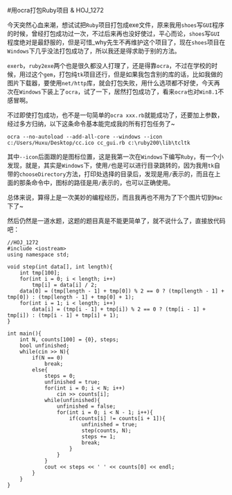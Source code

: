 #用ocra打包Ruby项目 & HOJ_1272  

今天突然心血来潮，想试试把```Ruby```项目打包成exe文件，原来我用```shoes```写```GUI```程序的时候，曾经打包成功过一次，不过后来再也没好使过，平心而论，```shoes```写```GUI```程度绝对是最舒服的，但是可惜_why先生不再维护这个项目了，现在```shoes```项目在```Windows```下几乎没法打包成功了，所以我还是得求助于别的方法。  

```exerb```，```ruby2exe```两个也是很久都没人打理了，还是得靠```ocra```，不过在学校的时候，用过这个```gem```，打包纯```tk```项目还行，但是如果我包含别的库的话，比如我做的图片下载器，要使用```net/http```库，就会打包失败，用什么选项都不好使，今天再次在```Windows```下装上了```ocra```，试了一下，居然打包成功了，看来```ocra```也对```Win8.1```不感冒啊。  

不过即使打包成功，也不是一句简单的```ocra xxx.rb```就能成功了，还要加上参数，经过多方归纳，以下这条命令基本能完成我的所有打包任务了~  

	ocra --no-autoload --add-all-core --windows --icon c:/Users/Huxu/Desktop/cc.ico cc_gui.rb c:\ruby200\lib\tcltk  
	
其中```--icon```后面跟的是图标位置，这是我第一次在```Windows```下编写```Ruby```，有一个小发现，就是，其实是```Windows```下，使用```/```也是可以进行目录跳转的，因为我用```tk```自带的```chooseDirectory```方法，打印处选择的目录后，发现是用```/```表示的，而且在上面的那条命令中，图标的路径是用```/```表示的，也可以正确使用。  

总体来说，算得上是一次美妙的编程经历，而且我再也不用为了下个图片切到```Mac```下了~  

然后仍然是一道水题，这题的题目真是不能更简单了，就不说什么了，直接放代码吧：  

	//HOJ_1272
	#include <iostream>
	using namespace std;

	void step(int data[], int length){
  		int tmp[100];
  		for(int i = 0; i < length; i++)
    		tmp[i] = data[i] / 2;
  		data[0] = (tmp[length - 1] + tmp[0]) % 2 == 0 ? (tmp[length - 1] + tmp[0]) : (tmp[length - 1] + tmp[0] + 1);
  		for(int i = 1; i < length; i++)
    		data[i] = (tmp[i - 1] + tmp[i]) % 2 == 0 ? (tmp[i - 1] + tmp[i]) : (tmp[i - 1] + tmp[i] + 1);
	}

	int main(){
  		int N, counts[100] = {0}, steps;
  		bool unfinished;
  		while(cin >> N){
    		if(N == 0)
      			break;
    		else{
      			steps = 0;
      			unfinished = true;
      			for(int i = 0; i < N; i++)
        			cin >> counts[i];
      			while(unfinished){
        			unfinished = false;
        			for(int i = 0; i < N - 1; i++){
          				if(counts[i] != counts[i + 1]){
            				unfinished = true;
            				step(counts, N);
            				steps += 1;
            				break;
          				}
        			}
      			}
      			cout << steps << ' ' << counts[0] << endl;
    		}
  		}
	}

